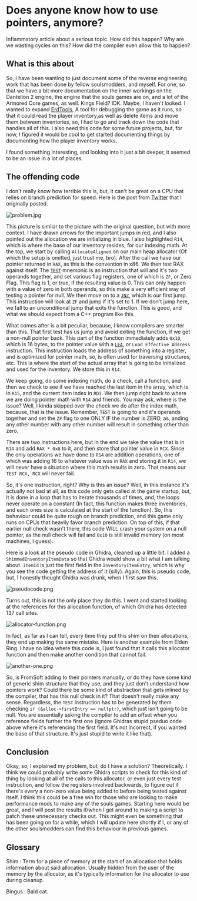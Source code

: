 # Does anyone know how to use pointers, anymore?
Inflammatory article about a serious topic. How did this happen? Why are we wasting cycles on this? How did the compiler
even allow this to happen?

## What is this about
So, I have been wanting to just document some of the reverse engineering work that has been done by fellow soulsmodders,
and myself. For one, so that we have a bit more documentation on the inner workings on the Dantelion 2 engine, the engine
that the souls games are on, and a lot of the Armored Core games, as well. Kings Field? IDK. Maybe, I haven't looked. I 
wanted to expand [ErdTools](https://github.com/Nordgaren/Erd-Tools/tree/main), A tool for debugging the game as it runs, 
so that it could read the player inventory,as well as delete items and move them between inventories, so, I had to go and 
track down the code that handles all of this. I also need this code for some future projects, but, for now, I figured it 
would be cool to get started documenting things by documenting how the player inventory works.  

I found something interesting, and looking into it just a bit deeper, it seemed to be an issue in a lot of places.

## The offending code
I don't really know how terrible this is, but, it can't be great on a CPU that relies on branch prediction for speed. Here
is the post from [Twitter](https://x.com/NotNordgaren/status/1827627823454171535) that I originally posted.

![problem.jpg](problem.png)

This picture is similar to the picture with the original question, but with more context. I have drawn arrows for the important
jumps in red, and I also pointed out the allocation we are initializing in blue. I also highlighted `R14`, which is where 
the base of our inventory resides, for our indexing math. At the top, we start by calling `AllocateAligned` on our main
heap allocator (Of which the setup is omitted, just trust me, bro). After the call we have our pointer returned in `RAX`, 
as this is the convention in x86. We then test RAX against itself. The [`TEST`](https://www.felixcloutier.com/x86/test) mnemonic
is an instruction that will and it's two operands together, and set various flag registers, one of which is `ZF`, or Zero 
Flag. This flag is 1, or true, if the resulting value is 0. This can only happen with a value of zero in both operands,
so this make a very efficient way of testing a pointer for null. We then move on to a [`JNZ`](https://www.felixcloutier.com/x86/jcc), which is our first jump. This 
instruction will look at `ZF` and jump if it's set to 1. If we don't jump here, we fall to an unconditional jump that exits
the function. This is good, and what we should expect from a C++ program like this.

What comes after is a bit peculiar, because, I know compilers are smarter than this. That first test has us jump and avoid
exiting the function, if we get a non-null pointer back. This part of the function immediately adds `0x10`, which is 16 bytes,
to the pointer value with a [`LEA`](https://www.felixcloutier.com/x86/lea), or `Load Effective Address` instruction. This 
instruction loads the address of something into a register, and is optimized for pointer math, so, is often used for traversing
structures, etc. This is where the start of the actual array that is going to be initialized and used for the inventory. We
store this in `R14`.

We keep going, do some indexing math, do a check, call a function, and then we check to see if we have reached the last
item in the array, which is in `R15`, and the current item index in `RDI`. We then jump right back to where we are doing
pointer math with `R14` and friends. You may ask, where is the issue? Well, I kinda skipped over the check we do after the
index math, because, that is the issue. Remember, `TEST` is going to and it's operands together and set the `ZF` flag to
one ONLY IF the number is ZERO, as, anding any other number with any other number will result in something other than zero.

There are two instructions here, but in the end we take the value that is in `R14` and add `RAX * 0x8` to it, and then store
that pointer value in `RCX`. Since the only operations we have done to `R14` are addition operations, one of which was adding
16 to whatever value was in `RAX` and storing it in `R14`, we will never have a situation where this math results in zero.
That means our `TEST RCX, RCX` will never fail. 

So, it's one instruction, right? Why is this an issue? Well, in this instance
it's actually not bad at all, as this code only gets called at the game startup, but, it is done in a loop that has to iterate
thousands of times, and, the loops never operate on a constant (In fact, this function makes three inventories, and each
ones size is calculated at the start of the function). So, this behaviour could be quite rough on branch prediction, and 
this game only runs on CPUs that heavily favor branch prediction. On top of this, if that earlier null check wasn't there,
this code WILL crash your system on a null pointer, as the null check will fail and `0x10` is still invalid memory (on most
machines, I guess).

Here is a look at the pseudo code in Ghidra, cleaned up a little bit. I added a `ShimmedInventoryItemData` so that Ghidra
would show a bit what I am talking about. `itemId` is just the first field in the `InventoryItemEntry`, which is why you
see the code getting the address of it (silly). Again, this is pseudo code, but, I honestly thought Ghidra was drunk, when
I first saw this.

![pseudocode.png](pseudocode.png)

Turns out, this is not the only place they do this. I went and started looking at the references for this allocation function,
of which Ghidra has detected 137 call sites.

![allocator-function.png](allocator-function.png)

In fact, as far as I can tell, every time they put this shim on their allocations, they end up making the same mistake. Here
is another example from Elden Ring. I have no idea where this code is, I just found that it calls this allocator function
and then make another condition that cannot fail.

![another-one.png](another-one.png)


So, is FromSoft adding to their pointers manually, or do they have some kind of generic shim structure that they use, and 
they just don't understand how pointers work? Could there be some kind of abstraction that gets inlined by the compiler,
that has this null check in it? That doesn't really make any sense. Regardless, the `TEST` instruction has to be generated
by them checking `if (&alloc->firstEntry == nullptr)`, which just isn't going to be null. You are essentially asking the
compiler to add an offset when you reference fields further the first one (ignore Ghidras stupid pseduo code above where
it's referencing the first field. It's not incorrect, if you wanted the base of that structure. It's just stupid to write
it like that).

## Conclusion
Okay, so, I explained my problem, but, do I have a solution? Theoretically. I think we could probably write some Ghidra scripts
to check for this kind of thing by looking at all of the calls to this allocator, or even just every test instruction, and 
follow the registers involved backwards, to figure out if there's every a non-zero value being added to before being tested
against itself. I think this could be a free win for those who are looking to make performance mods to make any of the souls
games. Starting here would be great, and I will post the results if/when I get around to making a script to patch these unnecessary
checks out. This might even be something that has been going on for a while, which I will update here shortly if I, or any
of the other soulsmodders can find this behaviour in previous games.  

## Glossary

Shim
: Term for a piece of memory at the start of an allocation that holds information about said allocation. Usually hidden
from the user of the memory by the allocator, as it's typically information for the allocator to use during cleanup.

Bingus
: Bald cat.
